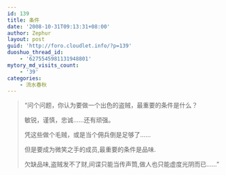 ```yaml
---
id: 139
title: 条件
date: '2008-10-31T09:13:31+08:00'
author: Zephur
layout: post
guid: 'http://foro.cloudlet.info/?p=139'
duoshuo_thread_id:
    - '6275545981131948801'
mytory_md_visits_count:
    - '39'
categories:
    - 流水春秋
---
```


> “问个问题，你认为要做一个出色的盗贼，最重要的条件是什么？
> 
> 敏锐，谨慎，忠诚……还有顽强。
> 
> 凭这些做个毛贼，或是当个佣兵倒是足够了……
> 
> 但是要成为微笑之手的成员,最重要的条件是品味.
> 
> 欠缺品味,盗贼发不了财,间谍只能当传声筒,做人也只能虚度光阴而已……”